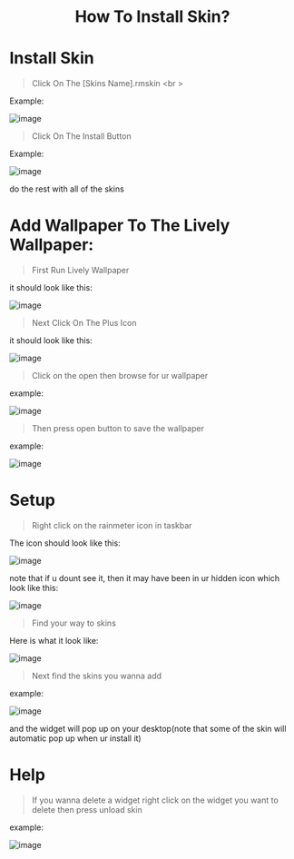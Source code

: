 <h1 align="center">
  How To Install Skin?
</h1>

# Install Skin
> Click On The [Skins Name].rmskin <br \>

Example:

![image](https://github.com/ImSev/sev-desktop/assets/121708436/2e211bae-d145-42a9-980b-0be4ae984dee)

> Click On The Install Button

Example:

![image](https://github.com/ImSev/sev-desktop/assets/121708436/816d4c12-24f2-47fd-8b7b-066c02fe8305)


do the rest with all of the skins

# Add Wallpaper To The Lively Wallpaper:

> First Run Lively Wallpaper

it should look like this:

![image](https://github.com/ImSev/sev-desktop/assets/121708436/1ed9d31f-d248-4c1d-946a-9d05d237ba3f)

> Next Click On The Plus Icon

it should look like this:

![image](https://github.com/ImSev/sev-desktop/assets/121708436/ca581a4a-164a-43d5-8049-ddf7a5299af1)

> Click on the open then browse for ur wallpaper

example:

![image](https://github.com/ImSev/sev-desktop/assets/121708436/e3d44ea0-4ffa-40bb-ad2b-dc94f922ff77)

> Then press open button to save the wallpaper

example:

![image](https://github.com/ImSev/sev-desktop/assets/121708436/af416f49-a32e-4380-b5ef-8906336c02e4)

# Setup

> Right click on the rainmeter icon in taskbar

The icon should look like this:

![image](https://github.com/ImSev/sev-desktop/assets/121708436/4fe2a8d5-213b-44a6-8583-2865f4fbe3cf)

note that if u dount see it, then it may have been in ur hidden icon which look like this:

![image](https://github.com/ImSev/sev-desktop/assets/121708436/6615565a-d702-4c9d-bdab-67a740142da1)

> Find your way to skins

Here is what it look like:

![image](https://github.com/ImSev/sev-desktop/assets/121708436/824397f4-7298-43c4-8d3b-c57d5be754fc)

> Next find the skins you wanna add

example:

![image](https://github.com/ImSev/sev-desktop/assets/121708436/1e51da24-671b-45e8-a049-4a2c1a204f53)

and the widget will pop up on your desktop(note that some of the skin will automatic pop up when ur install it)

# Help

> If you wanna delete a widget right click on the widget you want to delete then press unload skin

example:

![image](https://github.com/ImSev/sev-desktop/assets/121708436/6a3a84dc-513d-4109-93a2-0b0d3a70ebd8)







